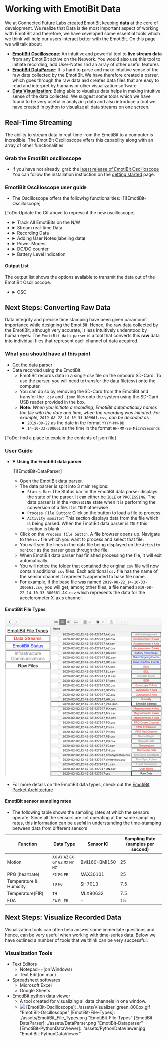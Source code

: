 # Working with EmotiBit Data
We at Connected Future Labs created EmotiBit keeping **data** at the core of development. We realize that Data is the most important aspect of working with EmotiBit and therefore, we have developed
some essential tools which we think will help our users interact better with the EmotiBit.
On this page we will talk about:
- [**EmotiBit Oscilloscope**](#Real-Time-Streaming): An intuitive and powerful tool to **live stream data** from any EmotiBit active on the Network. You would also use this tool to initiate
recording, add User-Notes and an array of other useful features
- [**EmotiBit DataParser**](#Next-Steps-Converting-Raw-Data): It is hard to parse and make intuitive sense of the raw data collected by the EmotiBit. We have therefore created a parser, which goes through the raw data and creates data files that are easy to read and interpret by humans or other visualization software.
- [**Data Visualization**](#Next-Steps-Visualize-Recorded-Data): Being able to visualize data helps in making intuitive sense of the data collected. We suggest some tools which we have found to be very useful in analyzing data and also introduce a tool we have created in python to visualize all data streams on one screen.

## Real-Time Streaming
The ability to stream data in real-time from the EmotiBit to a computer is incredible. The EmotiBit Oscilloscope offers this capability along with an array of other functionalities.

### Grab the EmotiBit oscilloscope
- If you have not already, grab the [latest release of EmotiBit Oscilloscope](https://github.com/EmotiBit/ofxEmotiBit/releases/latest)
You can follow the installation instruction on the [getting started](./Getting_Started.md/#Get-the-Software) page.

### EmotiBit Oscilloscope user guide
- The Oscilloscope offers the following functionalities:
![][EmotiBit-Oscilloscope]

[ToDo:Update the Gif above to represent the new oscilloscope]
  - <details><summary>Track All EmotiBits on the N/W</summary>

    - All active EmotiBits on the same network as the host computer show up on the Oscilloscope.  
    - The EmotiBit you are connected to appears with an `X` in front of the IP address of that EmotiBit.  
    - All other EmotiBits, if present are grouped as a list. You can have several Oscilloscopes open on the same computer with an EmotiBit connected to each Oscilloscope. **However**, one Oscilloscope can be connected only to one EmotiBit at a time. If an EmotiBit is already connected to an Oscilloscope, it appears **greyed out** to all other oscilloscopes on the network.
    </details>

  - <details><summary>Stream real-time Data</summary>

    - The Moment you connect to an EmotiBit, the EmotiBIt Ocsilloscope will begin to display the data being transmitted by the EmotiBit. You can switch between available EmotiBits in the list and the data streams will update automatically.
    </details>
  
  - <details><summary>Recording Data</summary>
    
    - This is one of the most important features offered by the EmotiBit Oscilloscope. 
    - By clicking on the Record button, you can initiate a record session on the Selected EmotiBit. When a record session is initiated, the EmotiBit will start recording the data on the onboard SD-Card as well as stream it on the Oscilloscope.
    - The Important thing to note is that a recording session can be initiated only from an EmotiBit Oscilloscope window.
    - The EmotiBit uses this connection with an Oscilloscope to generate time syncing information essential for data integrity. We, therefore, recommend using the EmotiBit in-network as much as possible, connected to the Oscilloscope.
    - Once the Recording has been Initiated, you will notice the `red recording` indicator led flashing on the EmotiBit. You are also free to move in/out of the network, close the Oscilloscope, or connect to a new Oscilloscope.

    </details>
  
  - <details><summary>Adding User Notes(labeling data)</summary>
    
    - The ability to add User Notes was recognized as **essential for the user experience** by our development team. 
    The EmotiBit Oscilloscope can be used to label/tag the data being recorded by the EmotiBit in real-time.
    Note that the User Note feature is available only when a recording session has been initiated by the user.
    </details> 
    
  - <details><summary>Power Modes</summary>
    
    The EmotiBit has 4 power modes it can work in. All modes can be accessed using the EmotiBit Oscilloscope.
    - **Normal Mode**: In normal mode, the EmotiBit works with complete functionality, being able to record and transmit data.
    - **Low Power Mode**: In Low power mode, the EmotiBit can record but cannot transmit data in real-time. It, however, continues to get the time-sync pulses.
    - **WiFi Off**: This mode causes the EmotiBit to shut down the onboard WiFi shield. This saves power and enables long recording sessions. However, since the WiFi shield is Off, the EmotiBit cannot get time-sync pulses, which can lead to less accurate time stamping. A `long press` of the EmotiBit button toggles `normal mode` and `WiFi off mode`. If using the EmotiBit in `WiFi off` mode, we recommend leaving the EmotiBit running for a couple of minutes towards the end of the record session in `normal mode`. This can potentially help with time-syncing issues.
    - **Hibernate**: In hibernate mode, EmotiBit stops any tasks it is performing and goes to sleep. We recommend switching the EmotiBit into `Hibernate mode` instead of un-plugging the EmotiBit battery when not in use.
    </details>
  
  - <details><summary>DC/DO counter</summary>

    Data Clipping and Data Overflow are metrics that are used to determine data integrity. Each metric is explained here:
    
    - Data Clipping: A clipping event occurs when the data recorded by any sensor goes out of the predefined bounds. The user should interpret the occurrence of a clipping event as a point in time where the captured data does not represent the actual physical phenomenon.
    - Data Overflow: An overflow event occurs when the internal data buffers are filled and no new data being generated can be recorded. This leads to    "blanks" in the data time series. An overflow event should be taken more seriously, as the EmotiBit has been designed to avoid such scenarios.
    </details>

  - <details><summary>Battery Level Indication</summary>
  
    - The Battery Level indicator displays the charge available in the battery as a percentage. We recommend not letting the battery fall below 10% as it might begin to interfere with the sensor data acquisition.
    </details>

#### Output List
The output list shows the options available to transmit the data out of the EmotiBit Oscilloscope.
- <details><summary>OSC</summary>

  - **EmotiBit Oscilloscope v1.2.0 and up** support the ability to transmit incoming data from an EmotiBit to a user-defined output channel using the OSC protocol.
  - To enable OSC, just click on the `Output List` dropdown in the EmotiBit Oscilloscope and enable `OSC`.
  - The EmotiBit Oscilloscope reads in and transmits out the data according to the specifications provided in the `oscOutputSettings.xml` file.
    - This file is located in the EmotiBit Oscilloscope folder in the C: - `C:\Program Files\EmotiBit\EmotiBit Oscilloscope\data`.
  - You can modify the contents of this file to control the behavior of the OSC output stream.
  - A snippet of the default contents are shared below
  ```
  <patchboard>
	  <settings>
		  <input>
			  <type>EmotiBit</type>
		  </input>
		  <output>
			  <type>OSC</type>
			  <ipAddress>localhost</ipAddress>
			  <port>12345</port>
		  </output>
	  </settings>
	  <patchcords>
		  <patch>
			  <input>PR</input>
			  <output>/EmotiBit/0/PPG:RED</output>
		  </patch>		
          <patch>
			  <input>PI</input>
			  <output>/EmotiBit/0/PPG:IR</output>
		  </patch>	
		  <patch>
			  <input>PG</input>
			  <output>/EmotiBit/0/PPG:GRN</output>
		  </patch>
	  </patchcords>
  </patchboard>	
  ```
    - As you can see, the `input` is set to an EmotiBit, which is streaming data to the oscilloscope.
    - The Oscilloscope takes this data and relays it over the IP-Address and Port specified. 
    - A `patch` connects an input stream to an output stream. 
      - As an example, the input `PR` (PPG Red channel) stream is patched to the output stream called `/EmotiBit/0/PPG:IR`. 
    - When using the OSC protocol, at the receiver, you must use the same IP-Address, Port number, and label name you used as the output label here.  
  </details>
## Next Steps: Converting Raw Data
Data integrity and precise time stamping have been given paramount importance while designing the EmotiBit. Hence, the raw data collected by the EmotiBit, although very accurate, is less intuitively understood by human eyes. The `EmotiBit data parser` is a tool that converts this **raw** data into individual files that represent each channel of data acquired.
 
### What you should have at this point
- [Get the data parser](https://github.com/EmotiBit/ofxEmotiBit/releases/latest)
- Data recorded using the EmotiBit. 
  - EmotiBit records data in a single csv file on the onboard SD-Card. To use the parser, you will need to transfer the data file(csv) onto the computer. 
  - You can do so by removing the SD-Card from the EmotiBit and transfer the `.csv` and `.json` files onto the system using the SD-Card USB reader provided in the box.
  - **Note:** _When you initiate a recording, EmotiBit automatically names the file with the date and time, when the recording was initiated. For example, `2019-08-22_14-10-33-300661.csv`, can be decoded as_ 
    - `2019-08-22` as the date in the format `YYYY-MM-DD`
    - `14-10-33-300661` as the time in the format `HH-MM-SS-MicroSeconds`

[ToDo: find a place to explain the contents of json file]
### User Guide

- <details open><summary><b>Using the EmotiBit data parser</b></summary>
  
  ![][EmotiBit-DataParser]
  - Open the EmotiBit data parser. 
  - The data parser is split into 3 main regions:
    - `Status Bar`: The Status bar on the EmotiBit data parser displays the state of the parser. It can either be `IDLE` or `PROCESSING`. The data parser is in the `PROCESSING` state when it is performing the conversion of a file. It is `IDLE` otherwise
    - `Process File Button`: Click on the button to load a file to process.
    - `Activity monitor`: This section displays data from the file which is being parsed. When the EmotiBit data parser is `IDLE` this section is blank.
  - Click on the `Process file button`. A file browser opens up. Navigate to the `csv` file which you want to process and select that file.
  - You will see the lines in the data file being displayed on the `Activity monitor` as the parser goes through the file.
  - When EmotiBit data parser has finished processing the file, it will exit automatically. 
  - You will notice the folder that contained the original `csv` file will now contain additional `csv` files. Each additional `csv` file has the name of the sensor channel it represents appended to base file name.
  - For example, if the base file was named `2019-08-22_14-10-33-300661.csv`, you will get, among other files, a file named `2019-08-22_14-10-33-300661_AX.csv` which represents the data for the accelerometer X-axis channel.
  </details>

#### EmotiBit File Types
  
<img src="./assets/EmotiBit_File_Types.png" width="600">
      
- For more details on the EmotiBit data types, check out the [EmotiBit Packet Architecture](./Learn_more_about_emotibit.md/#TypeTag-Character-Codes)

#### EmotiBit sensor sampling rates

- The following table shows the sampling rates at which the sensors operate. Since all the sensors are not operating at the same sampling rates, this information can be useful in understanding the time-stamping between data from different sensors

| Function |Data Type| Sensor IC | Sampling Rate (samples per second)|
|----------|---------|-----------|--------------|
| Motion   |`AX` `AY` `AZ` `GX` `GY` `GZ` `MX` `MY` `MZ`|BMI160+BMI150|25|
|PPG (heartrate) |`PI` `PG` `PR`| MAX30101|25|
|Temperature & Humidity|`T0` `H0`|SI-7013|7.5|
|Temperature(FIR)|`TH`|MLX90632|7.5|
|EDA|`EA` `EL` `ER`|-|15|

## Next Steps: Visualize Recorded Data
Visualization tools can often help answer some immediate questions and hence, can be very useful when working with time-series data. Below we have outlined a number of tools that we think can be very successful.
### Visualization Tools
- Text Editors
  - Notepad++(on Windows)
  - Text Edit(on mac)
- Spreadsheet softwares
  - Microsoft Excel
  - Google Sheets 
- [EmotiBit python data viewer](https://github.com/EmotiBit/EmotiBit_Biometric_Lib/tree/master/py/examples/dataviewer_example)
  - A tool created for visualizing all data channels in one window. 
  - ![](EmotiBit-PythonDataViewer)
[EmotiBit-Oscilloscope]: ./assets/Visualizer_green_800px.gif "EmotiBit-Oscilloscope"
[EmotiBit-File-Types]: ./assets/EmotiBit_File_Types.png "EmotiBit-File-Types"
[EmotiBit-DataParser]: ./assets/DataParser.png "EmotiBit-Dataparser"
[EmotiBit-PythonDataViewer]: ./assets/PythonDataViewer.jpg "EmotiBit-PythonDataViewer"